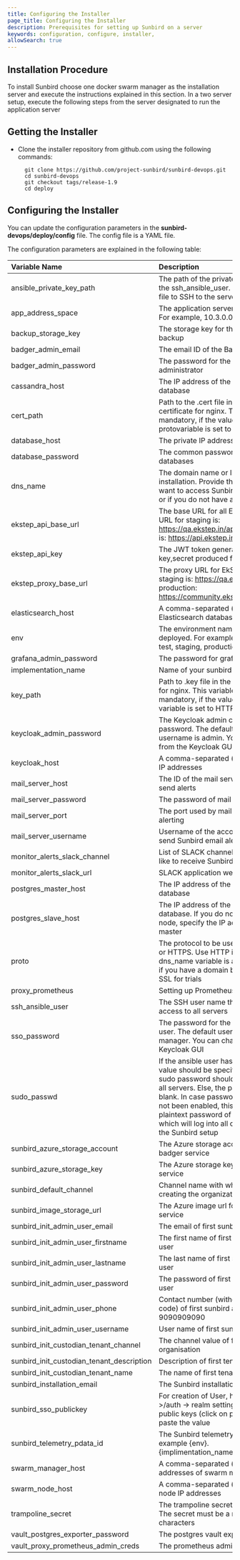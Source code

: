 ```yaml
---
title: Configuring the Installer
page_title: Configuring the Installer
description: Prerequisites for setting up Sunbird on a server
keywords: configuration, configure, installer, 
allowSearch: true
---
```


## Installation Procedure

To install Sunbird choose one docker swarm manager as the installation server and execute the instructions explained in this section. In a two server setup, execute the following steps from the server designated to run the application server

## Getting the Installer

* Clone the installer repository from github.com using the following commands:

        git clone https://github.com/project-sunbird/sunbird-devops.git
        cd sunbird-devops
        git checkout tags/release-1.9
        cd deploy

## Configuring the Installer

You can update the configuration parameters in the **sunbird-devops/deploy/config** file. The config file is a YAML file.

The configuration parameters are explained in the following table: 

| Variable Name | Description   | Mandatory|
|:--------|:-------------------------|----------|
|ansible_private_key_path|	The path of the private SSH key file for the ssh_ansible_user. Ansible uses this file to SSH to the servers|	 Yes|
|app_address_space	|The application server address space. For example, 10.3.0.0/24)|	 Yes|
|backup_storage_key	|The storage key for the Elasticsearch backup|	 Yes|
|badger_admin_email	|The email ID of the Badgr administrator|	 Yes|
|badger_admin_password|	The password for the Badgr administrator|	 Yes|
|cassandra_host|	The IP address of the Cassandra database |	No|
|cert_path	|Path to the .cert file in the SSL certificate for nginx. This variable is not mandatory, if the value of the protovariable is set to HTTP |	No|
|database_host |	The private IP address of the DB server	| No|
|database_password|	The common password for all the databases |	No |
|dns_name|	The domain name or IP address of your installation. Provide the IP address, if want to access Sunbird over a network or if you do not have a domain name.	| Yes|
|ekstep_api_base_url|	The base URL for all EkStep APIs. The URL for staging is: https://qa.ekstep.in/api and production is: https://api.ekstep.in	| Yes|
|ekstep_api_key|	The JWT token generated by the key,secret produced from Ekstep	| Yes|
|ekstep_proxy_base_url|	The proxy URL for EkStep. The URL for staging is: https://qa.ekstep.in and production: https://community.ekstep.in	| Yes|
|elasticsearch_host|	A comma-separated (,) list of Elasticsearch database IP addresses.	| No|
|env|	The environment name being deployed. For example; development, test, staging, production, and so on	| Yes|
|grafana_admin_password|	The password for grafana dashboard	|No|
|implementation_name|	Name of your sunbird implementation	 |Yes|
|key_path|	Path to .key file in the SSL certificate for nginx. This variable is not mandatory, if the value of the proto variable is set to HTTP|	No|
|keycloak_admin_password|	The Keycloak admin console password. The default admin username is admin. You can change it from the Keycloak GUI	| Yes|
|keycloak_host|	A comma-separated (,) list of Keycloak IP addresses|	No|
|mail_server_host|	The ID of the mail server host used to send alerts|	No|
|mail_server_password|	The password of mail|	No|
|mail_server_port|	The port used by mail server for alerting	| No|
|mail_server_username|	 Username of the account permitted to send Sunbird email alerts	|No|
|monitor_alerts_slack_channel|	List of SLACK channels which would like to receive Sunbird alert emails| No|
|monitor_alerts_slack_url|	SLACK application webhook URL |	No|
|postgres_master_host|	The IP address of the Postgres master database	|No|
|postgres_slave_host|	The IP address of the Postgres slave database. If you do not need a slave node, specify the IP address of the master	|No|
|proto|	The protocol to be used, either HTTP or HTTPS. Use HTTP if the value of the dns_name variable is an IP address or if you have a domain but do not want SSL for trials	| Yes|
|proxy_prometheus|	Setting up Prometheus Proxy|	No|
|ssh_ansible_user|	The SSH user name that has sudo access to all servers	|Yes|
|sso_password|	The password for the keycloak SSO user. The default user is user-manager. You can change it from the Keycloak GUI	|Yes|
|sudo_passwd |	If the ansible user has one value, the value should be specified here. The sudo password should be the same for all servers. Else, the parameter can be blank. In case passwordless SSH has not been enabled, this will be the plaintext password of the user account which will log into all other servers in the Sunbird setup	| No|
|sunbird_azure_storage_account|	The Azure storage account for the badger service|	Yes|
|sunbird_azure_storage_key	|The Azure storage key for the badger service	|Yes|
|sunbird_default_channel|	Channel name with which you are creating the organization	|Yes
|sunbird_image_storage_url|	The Azure image url for the badger service	|Yes
|sunbird_init_admin_user_email|	The email of first sunbird admin user	|Yes
|sunbird_init_admin_user_firstname|	The first name of first sunbird admin user|	Yes
|sunbird_init_admin_user_lastname|	The last name of first sunbird admin user	|No
|sunbird_init_admin_user_password|	The password of first sunbird admin user	|Yes
|sunbird_init_admin_user_phone|	Contact number (without country code) of first sunbird admin user e.g. 9090909090	|Yes
|sunbird_init_admin_user_username|	User name of first sunbird admin user|	Yes
|sunbird_init_custodian_tenant_channel|	The channel value of first tenant organisation	|Yes
|sunbird_init_custodian_tenant_description|	Description of first tenant organisation	|Yes
|sunbird_init_custodian_tenant_name|	The name of first tenant organisation	|Yes
|sunbird_installation_email|	The Sunbird installation email ID	|No
|sunbird_sso_publickey|	For creation of User, http://< dns_name >/auth -> realm settings -> keys -> public keys (click on public keys) and paste the value	|Yes|
|sunbird_telemetry_pdata_id|	The Sunbird telemetry pdata ID, for example {env}.{implimentation_name}.learning.service	|No|
|swarm_manager_host|	A comma-separated (,) list of the IP addresses of swarm managers	|No|
|swarm_node_host|	A comma-separated (,) list of swarm node IP addresses |	No|
|trampoline_secret|	The trampoline secret for Keycloak. The secret must be a minimum of 8 characters	|No|
|vault_postgres_exporter_password|	The postgres vault exporter password	|No|
|vault_proxy_prometheus_admin_creds|	The prometheus admin password	|No|